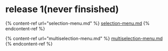 # release 1(never finsished)



{% content-ref url="selection-menu.md" %}
[selection-menu.md](selection-menu.md)
{% endcontent-ref %}

{% content-ref url="multiselection-menu.md" %}
[multiselection-menu.md](multiselection-menu.md)
{% endcontent-ref %}
